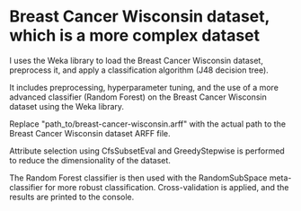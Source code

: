 # Breast Cancer Wisconsin dataset, which is a more complex dataset

I uses the Weka library to load the Breast Cancer Wisconsin dataset, preprocess it, and apply a classification algorithm (J48 decision tree).

It includes preprocessing, hyperparameter tuning, and the use of a more advanced classifier (Random Forest) on the Breast Cancer Wisconsin dataset using the Weka library.

Replace "path_to/breast-cancer-wisconsin.arff" with the actual path to the Breast Cancer Wisconsin dataset ARFF file.

Attribute selection using CfsSubsetEval and GreedyStepwise is performed to reduce the dimensionality of the dataset. 

The Random Forest classifier is then used with the RandomSubSpace meta-classifier for more robust classification. Cross-validation is applied, and the results are printed to the console.